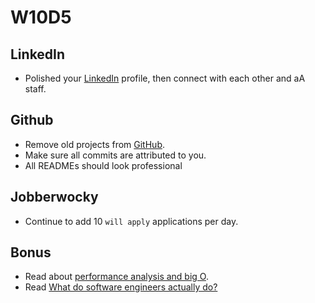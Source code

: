 # W10D5
 
## LinkedIn
* Polished your [LinkedIn][linkedin] profile, then connect with each other and aA staff.

## Github
* Remove old projects from [GitHub][github].
* Make sure all commits are attributed to you.
* All READMEs should look professional

## Jobberwocky
* Continue to add 10 `will apply` applications per day.

## Bonus
* Read about [performance analysis and big O][big-o].
* Read [What do software engineers actually do?][what-software-engineers-do]

[what-software-engineers-do]: ../engineering-culture/software_engineer_work.md
[big-o]: ../interview-prep/big_o.md
[linkedin]: ../self-presentation/linkedin.md
[github]: ../self-presentation/github.md


